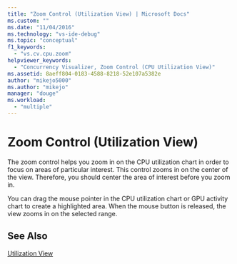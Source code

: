 ```yaml
---
title: "Zoom Control (Utilization View) | Microsoft Docs"
ms.custom: ""
ms.date: "11/04/2016"
ms.technology: "vs-ide-debug"
ms.topic: "conceptual"
f1_keywords: 
  - "vs.cv.cpu.zoom"
helpviewer_keywords: 
  - "Concurrency Visualizer, Zoom Control (CPU Utilization View)"
ms.assetid: 8aeff804-0183-4588-8218-52e107a5382e
author: "mikejo5000"
ms.author: "mikejo"
manager: "douge"
ms.workload: 
  - "multiple"
---
```

# Zoom Control (Utilization View)
The zoom control helps you zoom in on the CPU utilization chart in order to focus on areas of particular interest. This control zooms in on the center of the view. Therefore, you should center the area of interest before you zoom in.  
  
 You can drag the mouse pointer in the CPU utilization chart or GPU activity chart to create a highlighted area. When the mouse button is released, the view zooms in on the selected range.  
  
## See Also  
 [Utilization View](../profiling/utilization-view.md)